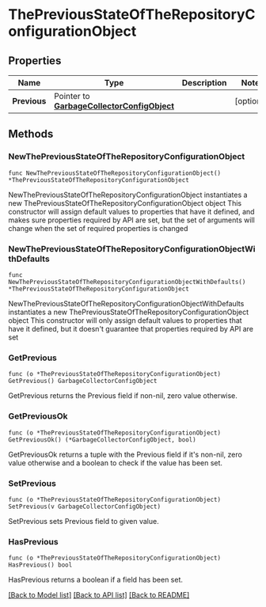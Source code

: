 # ThePreviousStateOfTheRepositoryConfigurationObject

## Properties

Name | Type | Description | Notes
------------ | ------------- | ------------- | -------------
**Previous** | Pointer to [**GarbageCollectorConfigObject**](GarbageCollectorConfigObject.md) |  | [optional] 

## Methods

### NewThePreviousStateOfTheRepositoryConfigurationObject

`func NewThePreviousStateOfTheRepositoryConfigurationObject() *ThePreviousStateOfTheRepositoryConfigurationObject`

NewThePreviousStateOfTheRepositoryConfigurationObject instantiates a new ThePreviousStateOfTheRepositoryConfigurationObject object
This constructor will assign default values to properties that have it defined,
and makes sure properties required by API are set, but the set of arguments
will change when the set of required properties is changed

### NewThePreviousStateOfTheRepositoryConfigurationObjectWithDefaults

`func NewThePreviousStateOfTheRepositoryConfigurationObjectWithDefaults() *ThePreviousStateOfTheRepositoryConfigurationObject`

NewThePreviousStateOfTheRepositoryConfigurationObjectWithDefaults instantiates a new ThePreviousStateOfTheRepositoryConfigurationObject object
This constructor will only assign default values to properties that have it defined,
but it doesn't guarantee that properties required by API are set

### GetPrevious

`func (o *ThePreviousStateOfTheRepositoryConfigurationObject) GetPrevious() GarbageCollectorConfigObject`

GetPrevious returns the Previous field if non-nil, zero value otherwise.

### GetPreviousOk

`func (o *ThePreviousStateOfTheRepositoryConfigurationObject) GetPreviousOk() (*GarbageCollectorConfigObject, bool)`

GetPreviousOk returns a tuple with the Previous field if it's non-nil, zero value otherwise
and a boolean to check if the value has been set.

### SetPrevious

`func (o *ThePreviousStateOfTheRepositoryConfigurationObject) SetPrevious(v GarbageCollectorConfigObject)`

SetPrevious sets Previous field to given value.

### HasPrevious

`func (o *ThePreviousStateOfTheRepositoryConfigurationObject) HasPrevious() bool`

HasPrevious returns a boolean if a field has been set.


[[Back to Model list]](../README.md#documentation-for-models) [[Back to API list]](../README.md#documentation-for-api-endpoints) [[Back to README]](../README.md)


